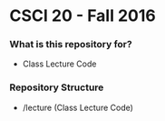 # CSCI 20 - Fall 2016 #

### What is this repository for? ###

* Class Lecture Code

### Repository Structure ###

* /lecture     (Class Lecture Code)
